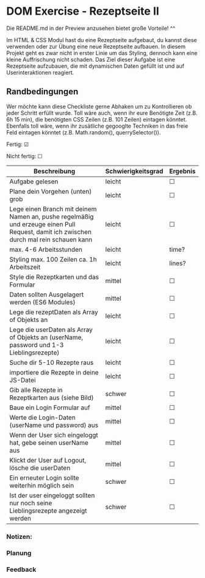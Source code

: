 # DOM Exercise - Rezeptseite II

Die README.md in der Preview anzusehen bietet große Vorteile! ^^

Im HTML & CSS Modul hast du eine Rezeptseite aufgebaut, du kannst diese verwenden oder zur Übung eine neue Rezeptseite aufbauen. In diesem Projekt geht es zwar nicht in erster Linie um das Styling, dennoch kann eine kleine Auffrischung nicht schaden. Das Ziel dieser Aufgabe ist eine Rezeptseite aufzubauen, die mit dynamischen Daten gefüllt ist und auf Userinteraktionen reagiert.

## Randbedingungen

Wer möchte kann diese Checkliste gerne Abhaken um zu Kontrollieren ob jeder Schritt erfüllt wurde. Toll wäre auch, wenn ihr eure Benötigte Zeit (z.B. 6h 15 min), die benötigten CSS Zeilen (z.B. 101 Zeilen) eintagen könntet. Ebenfalls toll wäre, wenn ihr zusätliche gegooglte Techniken in das freie Feld eintagen könntet (z.B. Math.random(), querrySelector()).

Fertig: &#9745;

Nicht fertig: &#9744;

| Beschreibung | Schwierigkeitsgrad | Ergebnis|
|---|---|---|
| Aufgabe gelesen | leicht | &#9744; |
| Plane dein Vorgehen (unten) grob | leicht | &#9744; |
| Lege einen Branch mit deinem Namen an, pushe regelmäßig und erzeuge einen Pull Request, damit ich zwischen durch mal rein schauen kann | leicht | &#9744; |
| max. 4-6 Arbeitsstunden | leicht | time? |
| Styling max. 100 Zeilen ca. 1h Arbeitszeit | leicht | lines? |
| Style die Rezeptkarten und das Formular| mittel | &#9744; |
| Daten sollten Ausgelagert werden (ES6 Modules) | mittel | &#9744; |
| Lege die rezeptDaten als Array of Objekts an | leicht | &#9744; |
| Lege die userDaten als Array of Objekts an (userName, password und 1-3 Lieblingsrezepte) | leicht | &#9744; |
| Suche dir 5-10 Rezepte raus | leicht | &#9744; |
| importiere die Rezepte in deine JS-Datei | leicht | &#9744; |
| Gib alle Rezepte in Rezeptkarten aus (siehe Bild) | schwer | &#9744; |
| Baue ein Login Formular auf | mittel | &#9744;|
| Werte die Login-Daten (userName und password) aus | mittel | &#9744; |
| Wenn der User sich eingeloggt hat, gebe seinen userName aus | mittel | &#9744; |
| Klickt der User auf Logout, lösche die userDaten | mittel | &#9744; |
| Ein erneuter Login sollte weiterhin möglich sein | schwer | &#9744; |
| Ist der user eingeloggt sollten nur noch seine Lieblingsrezepte angezeigt werden | schwer | &#9744; |

### Notizen:





### Planung


### Feedback
